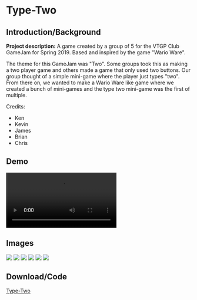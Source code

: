 # Type-Two


## Introduction/Background
**Project description:** A game created by a group of 5 for the VTGP Club GameJam for Spring 2019. Based and inspired by the game "Wario Ware".

The theme for this GameJam was "Two". Some groups took this as making a two player game and others made a game that only used two buttons. Our group thought of a simple mini-game where the player just types "two". From there on, we wanted to make a Wario Ware like game where we created a bunch of mini-games and the type two mini-game was the first of multiple.

Credits:

- Ken
- Kevin
- James
- Brian
- Chris

## Demo

<video src="https://user-images.githubusercontent.com/71103676/146651407-b6dde4c0-e67b-4968-895c-7de710e3fff3.mp4" controls="controls" style="max-width: 730px;">
</video>





## Images


<img src="/images/Title_Screen.PNG"/>

<img src="/images/Sniper_Minigame_Prompt.PNG"/>

<img src="/images/Sniper_Minigame_Game.PNG"/>

<img src="/images/Type_To_Prompt.PNG"/>

<img src="/images/Type_To_Game.PNG"/>

<img src="/images/Game_Over_Screen.PNG"/> 


## Download/Code

[Type-Two](/Type-Two-Game/typetwofinal.zip)

